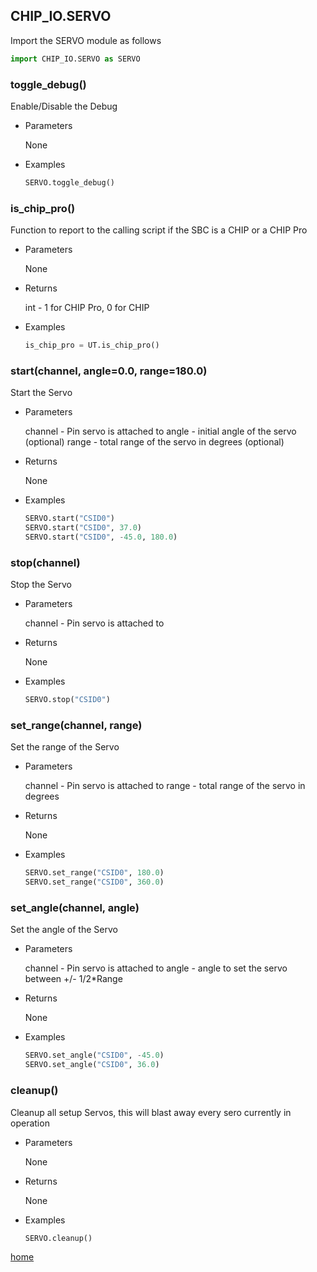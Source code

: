 ## CHIP_IO.SERVO
Import the SERVO module as follows

  ```python
  import CHIP_IO.SERVO as SERVO
  ```

### toggle_debug()
Enable/Disable the Debug

* Parameters
  
  None

* Examples

  ```python
  SERVO.toggle_debug()
  ```

### is_chip_pro()
Function to report to the calling script if the SBC is a CHIP or a CHIP Pro

* Parameters
  
  None

* Returns

  int - 1 for CHIP Pro, 0 for CHIP

* Examples

  ```python
  is_chip_pro = UT.is_chip_pro()
  ```

### start(channel, angle=0.0, range=180.0)
Start the Servo

* Parameters
  
  channel - Pin servo is attached to
  angle - initial angle of the servo (optional)
  range - total range of the servo in degrees (optional)

* Returns

  None

* Examples

  ```python
  SERVO.start("CSID0")
  SERVO.start("CSID0", 37.0)
  SERVO.start("CSID0", -45.0, 180.0)
  ```

### stop(channel)
Stop the Servo

* Parameters
  
  channel - Pin servo is attached to

* Returns

  None

* Examples

  ```python
  SERVO.stop("CSID0")
  ```

### set_range(channel, range)
Set the range of the Servo

* Parameters
  
  channel - Pin servo is attached to
  range - total range of the servo in degrees

* Returns

  None

* Examples

  ```python
  SERVO.set_range("CSID0", 180.0)
  SERVO.set_range("CSID0", 360.0)
  ```

### set_angle(channel, angle)
Set the angle of the Servo

* Parameters
  
  channel - Pin servo is attached to
  angle - angle to set the servo between +/- 1/2*Range

* Returns

  None

* Examples

  ```python
  SERVO.set_angle("CSID0", -45.0)
  SERVO.set_angle("CSID0", 36.0)
  ```

### cleanup()
Cleanup all setup Servos, this will blast away every sero currently in operation

* Parameters
  
  None

* Returns

  None

* Examples

  ```python
  SERVO.cleanup()
  ```

[home](./index.md)
